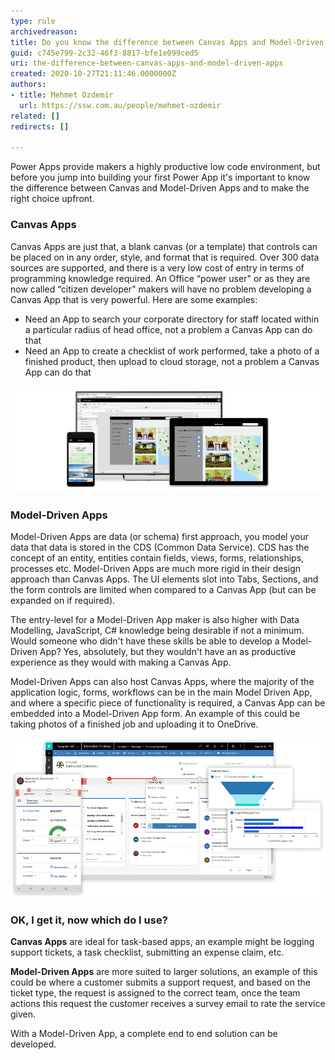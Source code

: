 ```yaml
---
type: rule
archivedreason: 
title: Do you know the difference between Canvas Apps and Model-Driven Apps?
guid: c745e799-2c32-46f3-8817-bfe1e099ced5
uri: the-difference-between-canvas-apps-and-model-driven-apps
created: 2020-10-27T21:11:46.0000000Z
authors:
- title: Mehmet Ozdemir
  url: https://ssw.com.au/people/mehmet-ozdemir
related: []
redirects: []

---
```


Power Apps provide makers a highly productive low code environment, but before you jump into building your first Power App it's important to know the difference between Canvas and Model-Driven Apps and to make the right choice upfront. 

<!--endintro-->

### Canvas Apps


Canvas Apps are just that, a blank canvas (or a template) that controls can be placed on in any order, style, and format that is required. Over 300 data sources are supported, and there is a very low cost of entry in terms of programming knowledge required. An Office “power user" or as they are now called “citizen developer" makers will have no problem developing a Canvas App that is very powerful. Here are some examples:

* Need an App to search your corporate directory for staff located within a particular radius of head office, not a problem a Canvas App can do that
* Need an App to create a checklist of work performed, take a photo of a finished product, then upload to cloud storage, not a problem a Canvas App can do that


![Figure: Canvas App Example](canvas-apps-example.png)  

### Model-Driven Apps

Model-Driven Apps are data (or schema) first approach, you model your data that data is stored in the CDS (Common Data Service). CDS has the concept of an entity, entities contain fields, views, forms, relationships, processes etc. Model-Driven Apps are much more rigid in their design approach than Canvas Apps. The UI elements slot into Tabs, Sections, and the form controls are limited when compared to a Canvas App (but can be expanded on if required).

The entry-level for a Model-Driven App maker is also higher with Data Modelling, JavaScript, C# knowledge being desirable if not a minimum. Would someone who didn't have these skills be able to develop a Model-Driven App? Yes, absolutely, but they wouldn't have an as productive experience as they would with making a Canvas App.

Model-Driven Apps can also host Canvas Apps, where the majority of the application logic, forms, workflows can be in the main Model Driven App, and where a specific piece of functionality is required, a Canvas App can be embedded into a Model-Driven App form. An example of this could be taking photos of a finished job and uploading it to OneDrive.

![Figure: Model-Driven App Example](model-driven-apps-example.png)  

### OK, I get it, now which do I use?


**Canvas Apps** are ideal for task-based apps, an example might be logging support tickets, a task checklist, submitting an expense claim, etc.

**Model-Driven Apps** are more suited to larger solutions, an example of this could be where a customer submits a support request, and based on the ticket type,  the request is assigned to the correct team, once the team actions this request the customer receives a survey email to rate the service given.

With a Model-Driven App, a complete end to end solution can be developed.
